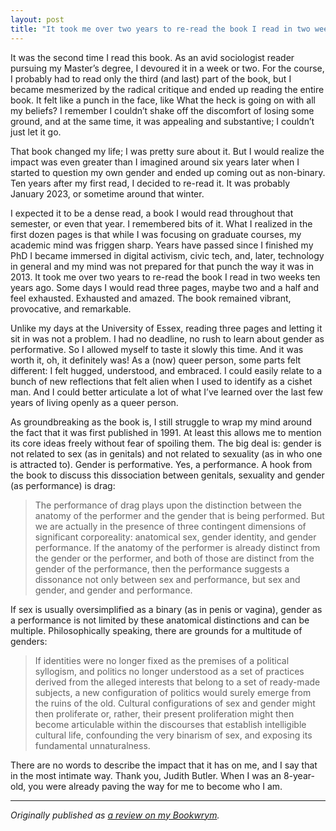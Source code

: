 ```yaml
---
layout: post
title: "It took me over two years to re-read the book I read in two weeks ten years ago "
---
```


It was the second time I read this book. As an avid sociologist reader pursuing my Master’s degree, I devoured it in a week or two. For the course, I probably had to read only the third (and last) part of the book, but I became mesmerized by the radical critique and ended up reading the entire book. It felt like a punch in the face, like What the heck is going on with all my beliefs? I remember I couldn’t shake off the discomfort of losing some ground, and at the same time, it was appealing and substantive; I couldn’t just let it go.

That book changed my life; I was pretty sure about it. But I would realize the impact was even greater than I imagined around six years later when I started to question my own gender and ended up coming out as non-binary. Ten years after my first read, I decided to re-read it. It was probably January 2023, or sometime around that winter.

I expected it to be a dense read, a book I would read throughout that semester, or even that year. I remembered bits of it. What I realized in the first dozen pages is that while I was focusing on graduate courses, my academic mind was friggen sharp. Years have passed since I finished my PhD I became immersed in digital activism, civic tech, and, later, technology in general and my mind was not prepared for that punch the way it was in 2013. It took me over two years to re-read the book I read in two weeks ten years ago. Some days I would read three pages, maybe two and a half and feel exhausted. Exhausted and amazed. The book remained vibrant, provocative, and remarkable.

Unlike my days at the University of Essex, reading three pages and letting it sit in was not a problem. I had no deadline, no rush to learn about gender as performative. So I allowed myself to taste it slowly this time. And it was worth it, oh, it definitely was! As a (now) queer person, some parts felt different: I felt hugged, understood, and embraced. I could easily relate to a bunch of new reflections that felt alien when I used to identify as a cishet man. And I could better articulate a lot of what I’ve learned over the last few years of living openly as a queer person.

As groundbreaking as the book is, I still struggle to wrap my mind around the fact that it was first published in 1991. At least this allows me to mention its core ideas freely without fear of spoiling them. The big deal is: gender is not related to sex (as in genitals) and not related to sexuality (as in who one is attracted to). Gender is performative. Yes, a performance. A hook from the book to discuss this dissociation between genitals, sexuality and gender (as performance) is drag:

> The performance of drag plays upon the distinction between the anatomy of the performer and the gender that is being performed. But we are actually in the presence of three contingent dimensions of significant corporeality: anatomical sex, gender identity, and gender performance. If the anatomy of the performer is already distinct from the gender or the performer, and both of those are distinct from the gender of the performance, then the performance suggests a dissonance not only between sex and performance, but sex and gender, and gender and performance.

If sex is usually oversimplified as a binary (as in penis or vagina), gender as a performance is not limited by these anatomical distinctions and can be multiple. Philosophically speaking, there are grounds for a multitude of genders:

> If identities were no longer fixed as the premises of a political syllogism, and politics no longer understood as a set of practices derived from the alleged interests that belong to a set of ready-made subjects, a new configuration of politics would surely emerge from the ruins of the old. Cultural configurations of sex and gender might then proliferate or, rather, their present proliferation might then become articulable within the discourses that establish intelligible cultural life, confounding the very binarism of sex, and exposing its fundamental unnaturalness.

There are no words to describe the impact that it has on me, and I say that in the most intimate way. Thank you, Judith Butler. When I was an 8-year-old, you were already paving the way for me to become who I am.

---

_Originally published as [a review on my Bookwrym](https://bookwyrm.social/user/cuducos/comment/8578966#anchor-8578966)._
